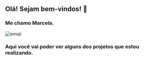 

## Olá! Sejam bem-vindos! 👋
### Me chamo Marcela.
![emoji](https://github.com/MBSant/MBSant/blob/main/5cfeba8c97b800ed16d6dc58ea034c826411cb57e78655313b5c966edfd5be90.0.png)
### Aqui você vai poder ver alguns dos projetos que estou realizando.


